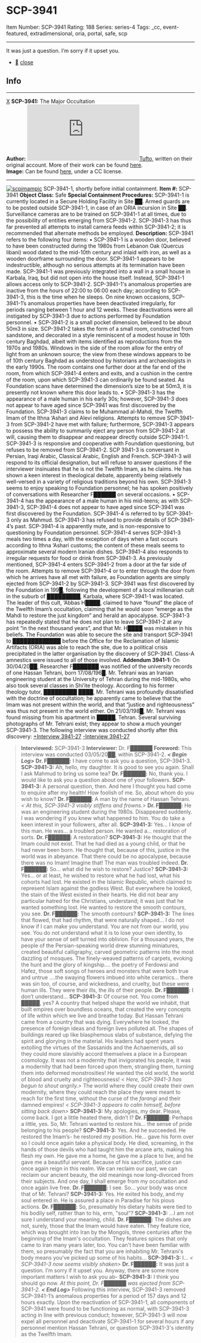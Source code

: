 # SCP-3941
Item Number: SCP-3941
Rating: 188
Series: series-4
Tags: _cc, event-featured, extradimensional, oria, portal, safe, scp

---

It was just a question. I’m sorry if it upset you.
  * [](javascript:;)
[close](javascript:;)
## Info
* * *
[X](javascript:;)
**SCP-3941:** The Major Occultation  
**Author:** [![Tufto](https://www.wikidot.com/avatar.php?userid=3337265&amp;size=small&amp;timestamp=1742722251)](http://www.wikidot.com/user:info/tufto)[Tufto](http://www.wikidot.com/user:info/tufto), written on their original account. More of their work can be found [here](/tufto-personnel-file).  
**Image:** Can be found [here](https://commons.wikimedia.org/wiki/File:Double_knock_old_door_\(2624799098\).jpg), under a CC license.
* * *

[![scpimampic](https://scp-wiki.wdfiles.com/local--resized-images/scp-3941/scpimampic/medium.jpg)](https://scp-wiki.wdfiles.com/local--files/scp-3941/scpimampic)
SCP-3941-1, shortly before initial containment.
**Item #:** SCP-3941
**Object Class:** Safe
**Special Containment Procedures:** SCP-3941-1 is currently located in a Secure Holding Facility in Site ██. Armed guards are to be posted outside SCP-3941-1, in case of an ORIA incursion in Site ██. Surveillance cameras are to be trained on SCP-3941-1 at all times, due to the possibility of entities emerging from SCP-3941-2. SCP-3941-3 has thus far prevented all attempts to install camera feeds within SCP-3941-2; it is recommended that alternate methods be employed.
**Description:** SCP-3941 refers to the following four items:
• SCP-3941-1 is a wooden door, believed to have been constructed during the 1980s from Lebanon Oak (Quercus libani) wood dated to the mid-10th century and inlaid with iron, as well as a wooden doorframe surrounding the door. SCP-3941-1 appears to be indestructible, although no serious attempts at its termination have been made. SCP-3941-1 was previously integrated into a wall in a small house in Karbala, Iraq, but did not open into the house itself. Instead, SCP-3941-1 allows access only to SCP-3941-2. SCP-3941-1's anomalous properties are inactive from the hours of 22:00 to 06:00 each day; according to SCP-3941-3, this is the time when he sleeps.
On nine known occasions, SCP-3941-1’s anomalous properties have been deactivated irregularly, for periods ranging between 1 hour and 12 weeks. These deactivations were all instigated by SCP-3941-3 due to actions performed by Foundation personnel.
• SCP-3941-2 is a small pocket dimension, believed to be about 50m3 in size. SCP-3941-2 takes the form of a small room, constructed from sandstone, and decorated in a style reminiscent of a modest house in 10th century Baghdad, albeit with items identified as reproductions from the 1970s and 1980s. Windows in the side of the room allow for the entry of light from an unknown source; the view from these windows appears to be of 10th century Baghdad as understood by historians and archaeologists in the early 1990s. The room contains one further door at the far end of the room, from which SCP-3941-4 enters and exits, and a cushion in the centre of the room, upon which SCP-3941-3 can ordinarily be found seated. As Foundation scans have determined the dimension’s size to be at 50m3, it is presently not known where this door leads to.
• SCP-3941-3 has the appearance of a male human in his early 30s; however, SCP-3941-3 does not appear to have aged since SCP-3941 was first discovered by the Foundation. SCP-3941-3 claims to be Muhammad al-Mahdi, the Twelfth Imam of the Ithna ‘Ashari and Alevi religions. Attempts to remove SCP-3941-3 from SCP-3941-2 have met with failure; furthermore, SCP-3941-3 appears to possess the ability to summarily eject any person from SCP-3941-2 at will, causing them to disappear and reappear directly outside SCP-3941-1. SCP-3941-3 is responsive and cooperative with Foundation questioning, but refuses to be removed from SCP-3941-2.
SCP 3941-3 is conversant in Persian, Iraqi Arabic, Classical Arabic, English and French. SCP-3941-3 will respond to its official designation, but will refuse to answer questions if the interviewer insinuates that he is not the Twelfth Imam, as he claims. He has shown a keen interest in theological debate, apparently being relatively well-versed in a variety of religious traditions beyond his own. SCP-3941-3 seems to enjoy speaking to Foundation personnel; he has spoken positively of conversations with Researcher F██████ on several occasions.
• SCP-3941-4 has the appearance of a male human in his mid-teens; as with SCP-3941-3, SCP-3941-4 does not appear to have aged since SCP-3941 was first discovered by the Foundation. SCP-3941-4 is referred to by SCP-3941-3 only as Mahmud. SCP-3941-3 has refused to provide details of SCP-3941-4’s past. SCP-3941-4 is apparently mute, and is non-responsive to questioning by Foundation personnel. SCP-3941-4 serves SCP-3941-3 meals two times a day, with the exception of days when a fast occurs according to Ithna ‘Ashari customs; the content of these meals seems to approximate several modern Iranian dishes. SCP-3941-4 also responds to irregular requests for food or drink from SCP-3941-3. As previously mentioned, SCP-3941-4 enters SCP-3941-2 from a door at the far side of the room. Attempts to remove SCP-3941-4 or to enter through the door from which he arrives have all met with failure, as Foundation agents are simply ejected from SCP-3941-2 by SCP-3941-3.
SCP-3941 was first discovered by the Foundation in 199█, following the development of a local millenarian cult in the suburb of █████████, Karbala, where SCP-3941-1 was located. The leader of this cult, ‘Abbas H████, claimed to have “found” the place of the Twelfth Imam’s occultation, claiming that he would soon “emerge as the Mahdi to restore the just kingdom” and herald an apocalypse. SCP-3941-3 has repeatedly stated that he does not plan to leave SCP-3941-2 at any point “in the next thousand years”, and that Mr. H████ was mistaken in his beliefs. The Foundation was able to secure the site and transport SCP-3941 to █████████████ before the Office for the Reclamation of Islamic Artifacts (ORIA) was able to reach the site, due to a political crisis precipitated in the latter organisation by the discovery of SCP-3941. Class-A amnestics were issued to all of those involved.
**Addendum 3941-1:** On 30/04/20██, Researcher F███████ was notified of the university records of one Hassan Tehrani, born 17/08/196█. Mr. Tehrani was an Iranian engineering student at the University of Tehran during the mid-1980s, who also took several classes in Shi’ite theology. According to his former theology tutor, █████████ ████, Mr. Tehrani was profoundly dissatisfied with the doctrine of occultation; he apparently came to believe that the Imam was not present within the world, and that “justice and righteousness” was thus not present in the world either. On 21/03/198█, Mr. Tehrani was found missing from his apartment in █████, Tehran. Several surviving photographs of Mr. Tehrani exist; they appear to show a much younger SCP-3941-3.
The following interview was conducted shortly after this discovery:
[+Interview 3941-27](javascript:;)
[-Interview 3941-27](javascript:;)
> **Interviewed:** SCP-3941-3
> **Interviewer:** Dr. F██████
> **Foreword:** This interview was conducted 03/05/20██, within SCP-3941-2.
> **_< Begin Log>_**
> **Dr. F██████:** I have come to ask you a question, SCP-3941-3.
> **SCP-3941-3:** Ah, hello, my daughter. It is good to see you again. Shall I ask Mahmud to bring us some tea?
> **Dr. F██████:** No, thank you. I would like to ask you a question about one of your followers.
> **SCP-3941-3:** A personal question, then. And here I thought you had come to enquire after my health! <laughs> How foolish of me. So, about whom do you wish to know?
> **Dr. F██████:** A man by the name of Hassan Tehrani.
> _< At this, SCP-3941-3 visibly stiffens and frowns.>_
> **Dr. F██████:** He was an engineering student during the 1980s. Disappeared suddenly. I was wondering if you knew what happened to him. You do take a keen interest in your followers, after all.
> **SCP-3941-3:** Yes… I know of this man. He was… a troubled person. He wanted a… restoration of sorts.
> **Dr. F██████:** A restoration?
> **SCP-3941-3:** He thought that the Imam could not exist. That he had died as a young child, or that he had never been born. He thought that, because of this, justice in the world was in abeyance. That there could be no apocalypse, because there was no Imam! Imagine that! The man was troubled indeed.
> **Dr. F██████:** So… what did he wish to restore? Justice?
> **SCP-3941-3:** Yes… or at least, he wished to restore what he had lost, what his cohorts had lost. He existed in the Islamic Republic, which claimed to represent Islam against the godless West. But everywhere he looked, the stain of the West existed in their hearts. He did not bear any particular hatred for the Christians, understand; it was just that he wanted something lost. He wanted to restore the smooth contours, you see.
> **Dr. F██████:** The smooth contours?
> **SCP-3941-3:** The lines that flowed, that had rhythm, that were naturally shaped… I do not know if I can make you understand. You are not from our world, you see. You do not understand what it is to lose your own identity, to have your sense of self turned into oblivion. For a thousand years, the people of the Persian-speaking world drew stunning miniatures, created beautiful calligraphy, carved geometric patterns into the most dazzling of mosques. The finely-weaved patterns of carpets, evoking the hunt and the glory of kingship…. the poetry of Ferdowsi and Hafez, those soft songs of heroes and monsters that were both true and untrue ….the swaying flowers imbued into white ceramics… there was sin too, of course, and wickedness, and cruelty, but these were human ills. They were their ills, the ills of their people.
> **Dr. F██████:** I don’t understand…
> **SCP-3941-3:** Of course not. You come from █████, yes? A country that helped shape the world we inhabit, that built empires over boundless oceans, that created the very concepts of life within which we live and breathe today. But Hassan Tehrani came from a country that was dying. Everywhere he looked, the presence of foreign ideas and foreign lives polluted all. The shapes of buildings reared up like blasphemous slabs of substance, defying the spirit and glorying in the material. His leaders had spent years extolling the virtues of the Sassanids and the Achaemenids, all so they could more slavishly accord themselves a place in a European cosmology. It was not a modernity that invigorated his people, it was a modernity that had been forced upon them, strangling them, turning them into deformed monstrosities! He wanted the old world, the world of blood and cruelty and righteousness!
> _< Here, SCP-3941-3 has begun to shout angrily.>_
> The world where they could create their own modernity, where they could reach the place they were meant to reach for the first time, without the curse of the _farangi_ and their damned empires!
> _< SCP-3941-3 appears to calm himself, before sitting back down>_
> **SCP-3941-3:** My apologies, my dear. Please, come back. I got a little heated there, didn’t I?
> **Dr. F██████:** Perhaps a little, yes. So, Mr. Tehrani wanted to restore his… the sense of pride belonging to his people?
> **SCP-3941-3:** Yes. And he succeeded. He restored the Imam’s- he restored my position. He… gave his form over so I could once again take a physical body. He died, screaming, in the hands of those devils who had taught him the arcane arts, making his flesh my own. He gave me a home, he gave me a place to live, and he gave me a beautiful servant. Because of his sacrifice, justice can once again reign in this realm. We can reclaim our past, we can reclaim our ancient beauty, the old meanings now long-divorced from their subjects. And one day, I shall emerge from my occultation and once again live free.
> **Dr. F██████:** I see. So… your body was once that of Mr. Tehrani?
> **SCP-3941-3:** Yes. He exited his body, and my soul entered in. He is assured a place in Paradise for his pious actions.
> **Dr. F██████:** So, presumably his dietary habits were tied to his bodily self, rather than to his, erm, "soul"?
> **SCP-3941-3:** …I am not sure I understand your meaning, child.
> **Dr. F██████:** The dishes are not, surely, those that the Imam would have eaten. They feature rice, which was brought into Iran by the Mongols, three centuries after the beginning of the Imam's occultation. They features spices that only came to Iran many years later, too. You can't have been familiar with them, so presumably the fact that you are inhabiting Mr. Tehrani's body means you've picked up some of his habits…
> **SCP-3941-3:** I…
> _< SCP-3941-3 now seems visibly shaken>_
> **Dr. F██████:** It was just a question. I’m sorry if it upset you. Anyway, there are some more important matters I wish to ask you ab-
> **SCP-3941-3:** I think you should go now.
> _At this point, Dr. F██████ was ejected from SCP-3941-2._
> **_< End Log>_**
Following this interview, SCP-3941-3 removed SCP-3941-1’s anomalous properties for a period of 157 days and 12 hours exactly. Upon the reactivation of SCP-3941-1, all components of SCP-3941 were found to be functioning as normal, with SCP-3941-3 acting in line with previous conduct; however, SCP-3941-3 will now expel all personnel and deactivate SCP-3941-1 for several hours if any personnel mention Hassan Tehrani, or question SCP-3941-3's identity as the Twelfth Imam.